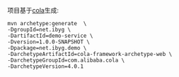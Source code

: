 
项目基于[cola](https://github.com/alibaba/COLA)生成:

```shell
mvn archetype:generate  \
-DgroupId=net.ibyg \
-DartifactId=demo-service \
-Dversion=1.0.0-SNAPSHOT \
-Dpackage=net.ibyg.demo \
-DarchetypeArtifactId=cola-framework-archetype-web \
-DarchetypeGroupId=com.alibaba.cola \
-DarchetypeVersion=4.0.1
```


